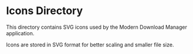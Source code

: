 # Icons Directory

This directory contains SVG icons used by the Modern Download Manager application.

Icons are stored in SVG format for better scaling and smaller file size.